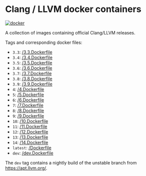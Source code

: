 # Clang / LLVM docker containers
[![docker](https://img.shields.io/docker/pulls/silkeh/clang.svg)](https://hub.docker.com/r/silkeh/clang/)

A collection of images containing official Clang/LLVM releases.

Tags and corresponding docker files:

- `3.3`: [/3.3.Dockerfile](https://github.com/silkeh/docker-clang/blob/master/3.3.Dockerfile)
- `3.4`: [/3.4.Dockerfile](https://github.com/silkeh/docker-clang/blob/master/3.4.Dockerfile)
- `3.5`: [/3.5.Dockerfile](https://github.com/silkeh/docker-clang/blob/master/3.5.Dockerfile)
- `3.6`: [/3.6.Dockerfile](https://github.com/silkeh/docker-clang/blob/master/3.6.Dockerfile)
- `3.7`: [/3.7.Dockerfile](https://github.com/silkeh/docker-clang/blob/master/3.7.Dockerfile)
- `3.8`: [/3.8.Dockerfile](https://github.com/silkeh/docker-clang/blob/master/3.8.Dockerfile)
- `3.9`: [/3.9.Dockerfile](https://github.com/silkeh/docker-clang/blob/master/3.9.Dockerfile)
- `4`: [/4.Dockerfile](https://github.com/silkeh/docker-clang/blob/master/4.Dockerfile)
- `5`: [/5.Dockerfile](https://github.com/silkeh/docker-clang/blob/master/5.Dockerfile)
- `6`: [/6.Dockerfile](https://github.com/silkeh/docker-clang/blob/master/6.Dockerfile)
- `7`: [/7.Dockerfile](https://github.com/silkeh/docker-clang/blob/master/7.Dockerfile)
- `8`: [/8.Dockerfile](https://github.com/silkeh/docker-clang/blob/master/8.Dockerfile)
- `9`: [/9.Dockerfile](https://github.com/silkeh/docker-clang/blob/master/9.Dockerfile)
- `10`: [/10.Dockerfile](https://github.com/silkeh/docker-clang/blob/master/10.Dockerfile)
- `11`: [/11.Dockerfile](https://github.com/silkeh/docker-clang/blob/master/11.Dockerfile)
- `12`: [/12.Dockerfile](https://github.com/silkeh/docker-clang/blob/master/12.Dockerfile)
- `13`: [/13.Dockerfile](https://github.com/silkeh/docker-clang/blob/master/13.Dockerfile)
- `14`: [/14.Dockerfile](https://github.com/silkeh/docker-clang/blob/master/14.Dockerfile)
- `latest`: [/Dockerfile](https://github.com/silkeh/docker-clang/blob/master/latest.Dockerfile)
- `dev`: [/dev.Dockerfile](https://github.com/silkeh/docker-clang/blob/master/dev.Dockerfile)

The `dev` tag contains a nightly build of the unstable branch from <https://apt.llvm.org/>.
